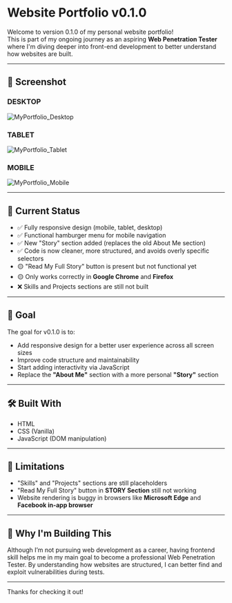 # Website Portfolio v0.1.0

Welcome to version 0.1.0 of my personal website portfolio!  
This is part of my ongoing journey as an aspiring **Web Penetration Tester** where I'm diving deeper into front-end development to better understand how websites are built.

---

## 📸 Screenshot

### DESKTOP
![MyPortfolio_Desktop](https://github.com/user-attachments/assets/05547fae-6368-4e92-907b-c6e99c63c2d8)

### TABLET
![MyPortfolio_Tablet](https://github.com/user-attachments/assets/64cfab5c-a163-4b9f-9bd5-64018fbceb10)

### MOBILE
![MyPortfolio_Mobile](https://github.com/user-attachments/assets/d0ac8e93-e2ea-407c-9dd5-83d757684442)

---

## 📌 Current Status

- ✅ Fully responsive design (mobile, tablet, desktop)
- ✅ Functional hamburger menu for mobile navigation
- ✅ New "Story" section added (replaces the old About Me section)
- ✅ Code is now cleaner, more structured, and avoids overly specific selectors
- 🟡 "Read My Full Story" button is present but not functional yet
- 🟡 Only works correctly in **Google Chrome** and **Firefox**
- ❌ Skills and Projects sections are still not built

---

## 🎯 Goal

The goal for v0.1.0 is to:
- Add responsive design for a better user experience across all screen sizes
- Improve code structure and maintainability
- Start adding interactivity via JavaScript
- Replace the **"About Me"** section with a more personal **"Story"** section

---

## 🛠️ Built With

- HTML
- CSS (Vanilla)
- JavaScript (DOM manipulation)
  
---

## 🚧 Limitations

- "Skills" and "Projects" sections are still placeholders
- "Read My Full Story" button in **STORY Section** still not working
- Website rendering is buggy in browsers like **Microsoft Edge** and **Facebook in-app browser**

---

## 🙌 Why I'm Building This

Although I’m not pursuing web development as a career, having frontend skill helps me in my main goal to become a professional Web Penetration Tester. By understanding how websites are structured, I can better find and exploit vulnerabilities during tests.

---

Thanks for checking it out!

